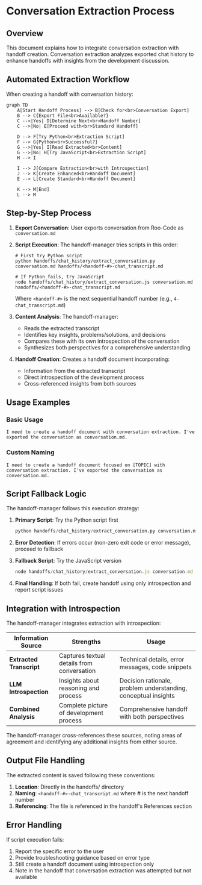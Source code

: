 # Conversation Extraction Process

## Overview

This document explains how to integrate conversation extraction with handoff creation. Conversation extraction analyzes exported chat history to enhance handoffs with insights from the development discussion.

## Automated Extraction Workflow

When creating a handoff with conversation history:

```mermaid
graph TD
    A[Start Handoff Process] --> B[Check for<br>Conversation Export]
    B --> C{Export File<br>Available?}
    C -->|Yes| D[Determine Next<br>Handoff Number]
    C -->|No| E[Proceed with<br>Standard Handoff]
    
    D --> F[Try Python<br>Extraction Script]
    F --> G{Python<br>Successful?}
    G -->|Yes| I[Read Extracted<br>Content]
    G -->|No| H[Try JavaScript<br>Extraction Script]
    H --> I
    
    I --> J[Compare Extraction<br>with Introspection]
    J --> K[Create Enhanced<br>Handoff Document]
    E --> L[Create Standard<br>Handoff Document]
    
    K --> M[End]
    L --> M
```

## Step-by-Step Process

1. **Export Conversation**: User exports conversation from Roo-Code as `conversation.md`

2. **Script Execution**: The handoff-manager tries scripts in this order:
   ```
   # First try Python script
   python handoffs/chat_history/extract_conversation.py conversation.md handoffs/<handoff-#>-chat_transcript.md
   
   # If Python fails, try JavaScript
   node handoffs/chat_history/extract_conversation.js conversation.md handoffs/<handoff-#>-chat_transcript.md
   ```
   
   Where `<handoff-#>` is the next sequential handoff number (e.g., `4-chat_transcript.md`)

3. **Content Analysis**: The handoff-manager:
   - Reads the extracted transcript
   - Identifies key insights, problems/solutions, and decisions
   - Compares these with its own introspection of the conversation
   - Synthesizes both perspectives for a comprehensive understanding

4. **Handoff Creation**: Creates a handoff document incorporating:
   - Information from the extracted transcript
   - Direct introspection of the development process
   - Cross-referenced insights from both sources

## Usage Examples

### Basic Usage

```
I need to create a handoff document with conversation extraction. I've exported the conversation as conversation.md.
```

### Custom Naming

```
I need to create a handoff document focused on [TOPIC] with conversation extraction. I've exported the conversation as conversation.md.
```

## Script Fallback Logic

The handoff-manager follows this execution strategy:

1. **Primary Script**: Try the Python script first
   ```python
   python handoffs/chat_history/extract_conversation.py conversation.md handoffs/<handoff-#>-chat_transcript.md
   ```

2. **Error Detection**: If errors occur (non-zero exit code or error message), proceed to fallback

3. **Fallback Script**: Try the JavaScript version
   ```javascript
   node handoffs/chat_history/extract_conversation.js conversation.md handoffs/<handoff-#>-chat_transcript.md
   ```

4. **Final Handling**: If both fail, create handoff using only introspection and report script issues

## Integration with Introspection

The handoff-manager integrates extraction with introspection:

| Information Source | Strengths | Usage |
|-------------------|-----------|-------|
| **Extracted Transcript** | Captures textual details from conversation | Technical details, error messages, code snippets |
| **LLM Introspection** | Insights about reasoning and process | Decision rationale, problem understanding, conceptual insights |
| **Combined Analysis** | Complete picture of development process | Comprehensive handoff with both perspectives |

The handoff-manager cross-references these sources, noting areas of agreement and identifying any additional insights from either source.

## Output File Handling

The extracted content is saved following these conventions:

1. **Location**: Directly in the handoffs/ directory
2. **Naming**: `<handoff-#>-chat_transcript.md` where # is the next handoff number
3. **Referencing**: The file is referenced in the handoff's References section

## Error Handling

If script execution fails:

1. Report the specific error to the user
2. Provide troubleshooting guidance based on error type
3. Still create a handoff document using introspection only
4. Note in the handoff that conversation extraction was attempted but not available